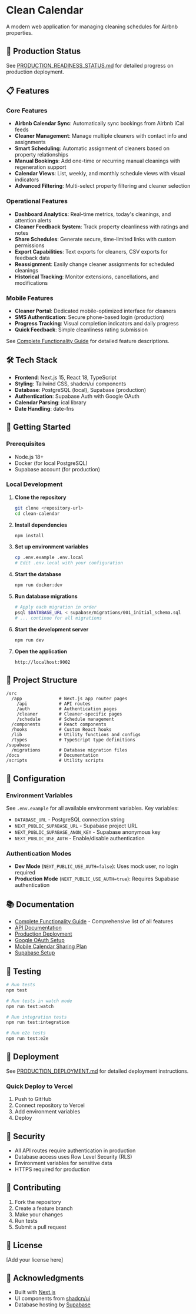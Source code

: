 # Clean Calendar

A modern web application for managing cleaning schedules for Airbnb properties.

## 🚀 Production Status

See [PRODUCTION_READINESS_STATUS.md](docs/PRODUCTION_READINESS_STATUS.md) for detailed progress on production deployment.

## 📋 Features

### Core Features
- **Airbnb Calendar Sync**: Automatically sync bookings from Airbnb iCal feeds
- **Cleaner Management**: Manage multiple cleaners with contact info and assignments
- **Smart Scheduling**: Automatic assignment of cleaners based on property relationships
- **Manual Bookings**: Add one-time or recurring manual cleanings with regeneration support
- **Calendar Views**: List, weekly, and monthly schedule views with visual indicators
- **Advanced Filtering**: Multi-select property filtering and cleaner selection

### Operational Features
- **Dashboard Analytics**: Real-time metrics, today's cleanings, and attention alerts
- **Cleaner Feedback System**: Track property cleanliness with ratings and notes
- **Share Schedules**: Generate secure, time-limited links with custom permissions
- **Export Capabilities**: Text exports for cleaners, CSV exports for feedback data
- **Reassignment**: Easily change cleaner assignments for scheduled cleanings
- **Historical Tracking**: Monitor extensions, cancellations, and modifications

### Mobile Features
- **Cleaner Portal**: Dedicated mobile-optimized interface for cleaners
- **SMS Authentication**: Secure phone-based login (production)
- **Progress Tracking**: Visual completion indicators and daily progress
- **Quick Feedback**: Simple cleanliness rating submission

See [Complete Functionality Guide](docs/FUNCTIONALITY_GUIDE.md) for detailed feature descriptions.

## 🛠️ Tech Stack

- **Frontend**: Next.js 15, React 18, TypeScript
- **Styling**: Tailwind CSS, shadcn/ui components
- **Database**: PostgreSQL (local), Supabase (production)
- **Authentication**: Supabase Auth with Google OAuth
- **Calendar Parsing**: ical library
- **Date Handling**: date-fns

## 🚀 Getting Started

### Prerequisites

- Node.js 18+
- Docker (for local PostgreSQL)
- Supabase account (for production)

### Local Development

1. **Clone the repository**
   ```bash
   git clone <repository-url>
   cd clean-calendar
   ```

2. **Install dependencies**
   ```bash
   npm install
   ```

3. **Set up environment variables**
   ```bash
   cp .env.example .env.local
   # Edit .env.local with your configuration
   ```

4. **Start the database**
   ```bash
   npm run docker:dev
   ```

5. **Run database migrations**
   ```bash
   # Apply each migration in order
   psql $DATABASE_URL < supabase/migrations/001_initial_schema.sql
   # ... continue for all migrations
   ```

6. **Start the development server**
   ```bash
   npm run dev
   ```

7. **Open the application**
   ```
   http://localhost:9002
   ```

## 📁 Project Structure

```
/src
  /app              # Next.js app router pages
    /api            # API routes
    /auth           # Authentication pages
    /cleaner        # Cleaner-specific pages
    /schedule       # Schedule management
  /components       # React components
  /hooks            # Custom React hooks
  /lib              # Utility functions and configs
  /types            # TypeScript type definitions
/supabase
  /migrations       # Database migration files
/docs               # Documentation
/scripts            # Utility scripts
```

## 🔧 Configuration

### Environment Variables

See `.env.example` for all available environment variables. Key variables:

- `DATABASE_URL` - PostgreSQL connection string
- `NEXT_PUBLIC_SUPABASE_URL` - Supabase project URL
- `NEXT_PUBLIC_SUPABASE_ANON_KEY` - Supabase anonymous key
- `NEXT_PUBLIC_USE_AUTH` - Enable/disable authentication

### Authentication Modes

- **Dev Mode** (`NEXT_PUBLIC_USE_AUTH=false`): Uses mock user, no login required
- **Production Mode** (`NEXT_PUBLIC_USE_AUTH=true`): Requires Supabase authentication

## 📚 Documentation

- [Complete Functionality Guide](docs/FUNCTIONALITY_GUIDE.md) - Comprehensive list of all features
- [API Documentation](docs/API_DOCUMENTATION.md)
- [Production Deployment](docs/PRODUCTION_DEPLOYMENT.md)
- [Google OAuth Setup](docs/OAUTH_NEXT_STEPS.md)
- [Mobile Calendar Sharing Plan](docs/MOBILE_CALENDAR_SHARING_PLAN.md)
- [Supabase Setup](docs/SUPABASE_SETUP.md)

## 🧪 Testing

```bash
# Run tests
npm test

# Run tests in watch mode
npm run test:watch

# Run integration tests
npm run test:integration

# Run e2e tests
npm run test:e2e
```

## 🚀 Deployment

See [PRODUCTION_DEPLOYMENT.md](docs/PRODUCTION_DEPLOYMENT.md) for detailed deployment instructions.

### Quick Deploy to Vercel

1. Push to GitHub
2. Connect repository to Vercel
3. Add environment variables
4. Deploy

## 🔐 Security

- All API routes require authentication in production
- Database access uses Row Level Security (RLS)
- Environment variables for sensitive data
- HTTPS required for production

## 🤝 Contributing

1. Fork the repository
2. Create a feature branch
3. Make your changes
4. Run tests
5. Submit a pull request

## 📝 License

[Add your license here]

## 🙏 Acknowledgments

- Built with [Next.js](https://nextjs.org/)
- UI components from [shadcn/ui](https://ui.shadcn.com/)
- Database hosting by [Supabase](https://supabase.com/)